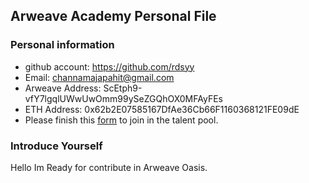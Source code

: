 ## Arweave Academy Personal File

### Personal information

- github account: https://github.com/rdsyy
- Email: channamajapahit@gmail.com
- Arweave Address: ScEtph9-vfY7lgqlUWwUwOmm99ySeZGQhOX0MFAyFEs
- ETH Address: 0x62b2E07585167DfAe36Cb66F1160368121FE09dE
- Please finish this [form](https://docs.google.com/forms/d/e/1FAIpQLSfWA5fIIcBgmRppm3jNz5vmf9Mai_QMVil-2pO4r7YKn_Zhtw/viewform?usp=sf_link) to join in the talent pool.

### Introduce Yourself
Hello Im Ready for contribute in Arweave Oasis.